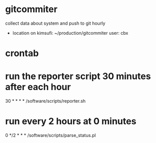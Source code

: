 # gitcommiter
collect data about system and push to git hourly

- location on kimsufi: ~/production/gitcommiter
  user: cbx

# crontab
 
# run the reporter script 30 minutes after each hour
30 * * * * /software/scripts/reporter.sh

# run every 2 hours at 0 minutes
0 */2 * * * /software/scripts/parse_status.pl
